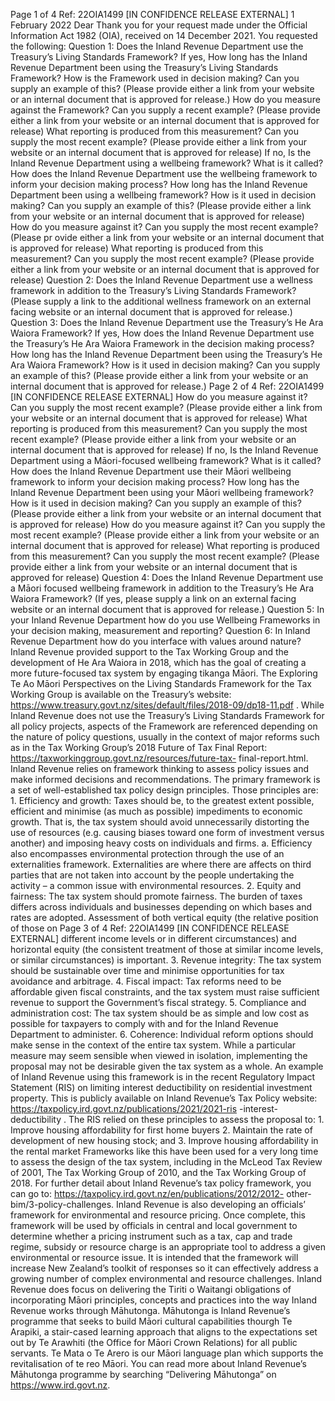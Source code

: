 Page 1 of 4 Ref: 22OIA1499 \[IN CONFIDENCE RELEASE EXTERNAL\] 1 February 2022 Dear Thank you for your request made under the Official Information Act 1982 (OIA), received on 14 December 2021. You requested the following: Question 1: Does the Inland Revenue Department use the Treasury’s Living Standards Framework? If yes, How long has the Inland Revenue Department been using the Treasury’s Living Standards Framework? How is the Framework used in decision making? Can you supply an example of this? (Please provide either a link from your website or an internal document that is approved for release.) How do you measure against the Framework? Can you supply a recent example? (Please provide either a link from your website or an internal document that is approved for release) What reporting is produced from this measurement? Can you supply the most recent example? (Please provide either a link from your website or an internal document that is approved for release) If no, Is the Inland Revenue Department using a wellbeing framework? What is it called? How does the Inland Revenue Department use the wellbeing framework to inform your decision making process? How long has the Inland Revenue Department been using a wellbeing framework? How is it used in decision making? Can you supply an example of this? (Please provide either a link from your website or an internal document that is approved for release) How do you measure against it? Can you supply the most recent example? (Please pr ovide either a link from your website or an internal document that is approved for release) What reporting is produced from this measurement? Can you supply the most recent example? (Please provide either a link from your website or an internal document that is approved for release) Question 2: Does the Inland Revenue Department use a wellness framework in addition to the Treasury’s Living Standards Framework? (Please supply a link to the additional wellness framework on an external facing website or an internal document that is approved for release.) Question 3: Does the Inland Revenue Department use the Treasury’s He Ara Waiora Framework? If yes, How does the Inland Revenue Department use the Treasury’s He Ara Waiora Framework in the decision making process? How long has the Inland Revenue Department been using the Treasury’s He Ara Waiora Framework? How is it used in decision making? Can you supply an example of this? (Please provide either a link from your website or an internal document that is approved for release.) Page 2 of 4 Ref: 22OIA1499 \[IN CONFIDENCE RELEASE EXTERNAL\] How do you measure against it? Can you supply the most recent example? (Please provide either a link from your website or an internal document that is approved for release) What reporting is produced from this measurement? Can you supply the most recent example? (Please provide either a link from your website or an internal document that is approved for release) If no, Is the Inland Revenue Department using a Māori-focused wellbeing framework? What is it called? How does the Inland Revenue Department use their Māori wellbeing framework to inform your decision making process? How long has the Inland Revenue Department been using your Māori wellbeing framework? How is it used in decision making? Can you supply an example of this? (Please provide either a link from your website or an internal document that is approved for release) How do you measure against it? Can you supply the most recent example? (Please provide either a link from your website or an internal document that is approved for release) What reporting is produced from this measurement? Can you supply the most recent example? (Please provide either a link from your website or an internal document that is approved for release) Question 4: Does the Inland Revenue Department use a Māori focused wellbeing framework in addition to the Treasury’s He Ara Waiora Framework? (If yes, please supply a link on an external facing website or an internal document that is approved for release.) Question 5: In your Inland Revenue Department how do you use Wellbeing Frameworks in your decision making, measurement and reporting? Question 6: In Inland Revenue Department how do you interface with values around nature? Inland Revenue provided support to the Tax Working Group and the development of He Ara Waiora in 2018, which has the goal of creating a more future-focused tax system by engaging tikanga Māori. The Exploring Te Ao Māori Perspectives on the Living Standards Framework for the Tax Working Group is available on the Treasury’s website: https://www.treasury.govt.nz/sites/default/files/2018-09/dp18-11.pdf . While Inland Revenue does not use the Treasury’s Living Standards Framework for all policy projects, aspects of the Framework are referenced depending on the nature of policy questions, usually in the context of major reforms such as in the Tax Working Group’s 2018 Future of Tax Final Report: https://taxworkinggroup.govt.nz/resources/future-tax- final-report.html. Inland Revenue relies on framework thinking to assess policy issues and make informed decisions and recommendations. The primary framework is a set of well-established tax policy design principles. Those principles are: 1. Efficiency and growth: Taxes should be, to the greatest extent possible, efficient and minimise (as much as possible) impediments to economic growth. That is, the tax system should avoid unnecessarily distorting the use of resources (e.g. causing biases toward one form of investment versus another) and imposing heavy costs on individuals and firms. a. Efficiency also encompasses environmental protection through the use of an externalities framework. Externalities are where there are affects on third parties that are not taken into account by the people undertaking the activity – a common issue with environmental resources. 2. Equity and fairness: The tax system should promote fairness. The burden of taxes differs across individuals and businesses depending on which bases and rates are adopted. Assessment of both vertical equity (the relative position of those on Page 3 of 4 Ref: 22OIA1499 \[IN CONFIDENCE RELEASE EXTERNAL\] different income levels or in different circumstances) and horizontal equity (the consistent treatment of those at similar income levels, or similar circumstances) is important. 3. Revenue integrity: The tax system should be sustainable over time and minimise opportunities for tax avoidance and arbitrage. 4. Fiscal impact: Tax reforms need to be affordable given fiscal constraints, and the tax system must raise sufficient revenue to support the Government’s fiscal strategy. 5. Compliance and administration cost: The tax system should be as simple and low cost as possible for taxpayers to comply with and for the Inland Revenue Department to administer. 6. Coherence: Individual reform options should make sense in the context of the entire tax system. While a particular measure may seem sensible when viewed in isolation, implementing the proposal may not be desirable given the tax system as a whole. An example of Inland Revenue using this framework is in the recent Regulatory Impact Statement (RIS) on limiting interest deductibility on residential investment property. This is publicly available on Inland Revenue’s Tax Policy website: https://taxpolicy.ird.govt.nz/publications/2021/2021-ris -interest-deductibility . The RIS relied on these principles to assess the proposal to: 1. Improve housing affordability for first home buyers 2. Maintain the rate of development of new housing stock; and 3. Improve housing affordability in the rental market Frameworks like this have been used for a very long time to assess the design of the tax system, including in the McLeod Tax Review of 2001, The Tax Working Group of 2010, and the Tax Working Group of 2018. For further detail about Inland Revenue’s tax policy framework, you can go to: https://taxpolicy.ird.govt.nz/en/publications/2012/2012- other-bim/3-policy-challenges. Inland Revenue is also developing an officials’ framework for environmental and resource pricing. Once complete, this framework will be used by officials in central and local government to determine whether a pricing instrument such as a tax, cap and trade regime, subsidy or resource charge is an appropriate tool to address a given environmental or resource issue. It is intended that the framework will increase New Zealand’s toolkit of responses so it can effectively address a growing number of complex environmental and resource challenges. Inland Revenue does focus on delivering the Tiriti o Waitangi obligations of incorporating Māori principles, concepts and practices into the way Inland Revenue works through Māhutonga. Māhutonga is Inland Revenue’s programme that seeks to build Māori cultural capabilities thourgh Te Arapiki, a stair-cased learning approach that aligns to the expectations set out by Te Arawhiti (the Office for Māori Crown Relations) for all public servants. Te Mata o Te Arero is our Māori language plan which supports the revitalisation of te reo Māori. You can read more about Inland Revenue’s Māhutonga programme by searching “Delivering Māhutonga” on https://www.ird.govt.nz.